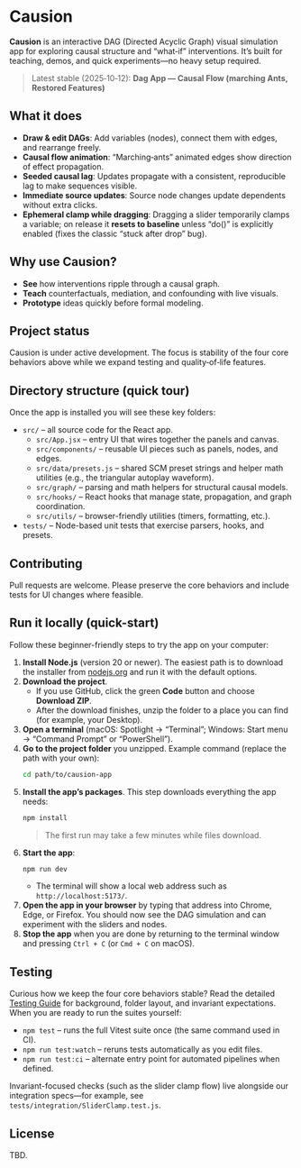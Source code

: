 # Causion

**Causion** is an interactive DAG (Directed Acyclic Graph) visual simulation app for exploring causal structure and “what‑if” interventions. It’s built for teaching, demos, and quick experiments—no heavy setup required.

> Latest stable (2025‑10‑12): **Dag App — Causal Flow (marching Ants, Restored Features)**

## What it does
- **Draw & edit DAGs**: Add variables (nodes), connect them with edges, and rearrange freely.
- **Causal flow animation**: “Marching‑ants” animated edges show direction of effect propagation.
- **Seeded causal lag**: Updates propagate with a consistent, reproducible lag to make sequences visible.
- **Immediate source updates**: Source node changes update dependents without extra clicks.
- **Ephemeral clamp while dragging**: Dragging a slider temporarily clamps a variable; on release it **resets to baseline** unless “do()” is explicitly enabled (fixes the classic “stuck after drop” bug).

## Why use Causion?
- **See** how interventions ripple through a causal graph.
- **Teach** counterfactuals, mediation, and confounding with live visuals.
- **Prototype** ideas quickly before formal modeling.

## Project status
Causion is under active development. The focus is stability of the four core behaviors above while we expand testing and quality‑of‑life features.

## Directory structure (quick tour)
Once the app is installed you will see these key folders:

- `src/` – all source code for the React app.
  - `src/App.jsx` – entry UI that wires together the panels and canvas.
  - `src/components/` – reusable UI pieces such as panels, nodes, and edges.
  - `src/data/presets.js` – shared SCM preset strings and helper math utilities (e.g., the triangular autoplay waveform).
  - `src/graph/` – parsing and math helpers for structural causal models.
  - `src/hooks/` – React hooks that manage state, propagation, and graph coordination.
  - `src/utils/` – browser-friendly utilities (timers, formatting, etc.).
- `tests/` – Node-based unit tests that exercise parsers, hooks, and presets.

## Contributing
Pull requests are welcome. Please preserve the core behaviors and include tests for UI changes where feasible.

## Run it locally (quick-start)
Follow these beginner-friendly steps to try the app on your computer:

1. **Install Node.js** (version 20 or newer). The easiest path is to download the installer from [nodejs.org](https://nodejs.org/) and run it with the default options.
2. **Download the project**.
   - If you use GitHub, click the green **Code** button and choose **Download ZIP**.
   - After the download finishes, unzip the folder to a place you can find (for example, your Desktop).
3. **Open a terminal** (macOS: Spotlight → “Terminal”; Windows: Start menu → “Command Prompt” or “PowerShell”).
4. **Go to the project folder** you unzipped. Example command (replace the path with your own):
   ```bash
   cd path/to/causion-app
   ```
5. **Install the app’s packages**. This step downloads everything the app needs:
   ```bash
   npm install
   ```
   > The first run may take a few minutes while files download.
6. **Start the app**:
   ```bash
   npm run dev
   ```
   - The terminal will show a local web address such as `http://localhost:5173/`.
7. **Open the app in your browser** by typing that address into Chrome, Edge, or Firefox. You should now see the DAG simulation and can experiment with the sliders and nodes.
8. **Stop the app** when you are done by returning to the terminal window and pressing `Ctrl + C` (or `Cmd + C` on macOS).

## Testing
Curious how we keep the four core behaviors stable? Read the detailed [Testing Guide](docs/testing.md) for background, folder layout, and invariant expectations. When you are ready to run the suites yourself:

- `npm test` – runs the full Vitest suite once (the same command used in CI).
- `npm run test:watch` – reruns tests automatically as you edit files.
- `npm run test:ci` – alternate entry point for automated pipelines when defined.

Invariant-focused checks (such as the slider clamp flow) live alongside our integration specs—for example, see `tests/integration/SliderClamp.test.js`.

## License
TBD.
